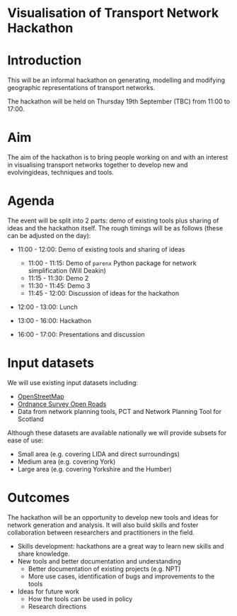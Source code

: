 # Visualisation of Transport Network Hackathon


# Introduction

This will be an informal hackathon on generating, modelling and
modifying geographic representations of transport networks.

The hackathon will be held on Thursday 19th September (TBC) from 11:00
to 17:00.

# Aim

The aim of the hackathon is to bring people working on and with an
interest in visualising transport networks together to develop new and evolvingideas, techniques and tools.

# Agenda

The event will be split into 2 parts: demo of existing tools plus
sharing of ideas and the hackathon itself. The rough timings will be as
follows (these can be adjusted on the day):

- 11:00 - 12:00: Demo of existing tools and sharing of ideas

  - 11:00 - 11:15: Demo of `parenx` Python package for network
    simplification (Will Deakin)
  - 11:15 - 11:30: Demo 2
  - 11:30 - 11:45: Demo 3
  - 11:45 - 12:00: Discussion of ideas for the hackathon

- 12:00 - 13:00: Lunch

- 13:00 - 16:00: Hackathon

- 16:00 - 17:00: Presentations and discussion

# Input datasets

We will use existing input datasets including:

- [OpenStreetMap](https://www.openstreetmap.org/)
- [Ordnance Survey Open
  Roads](https://www.ordnancesurvey.co.uk/business-and-government/products/os-open-roads.html)
- Data from network planning tools, PCT and Network Planning Tool for
  Scotland

Although these datasets are available nationally we will provide subsets for ease of use:

- Small area (e.g. covering LIDA and direct surroundings)
- Medium area (e.g. covering York)
- Large area (e.g. covering Yorkshire and the Humber)

# Outcomes

The hackathon will be an opportunity to develop new tools and ideas for
network generation and analysis. It will also build skills and foster
collaboration between researchers and practitioners in the field.

- Skills development: hackathons are a great way to learn new skills and
  share knowledge.
- New tools and better documentation and understanding
  - Better documentation of existing projects (e.g. NPT)
  - More use cases, identification of bugs and improvements to the tools
- Ideas for future work
  - How the tools can be used in policy
  - Research directions
